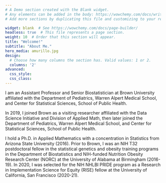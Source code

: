 ```yaml
---
# A Demo section created with the Blank widget.
# Any elements can be added in the body: https://wowchemy.com/docs/writing-markdown-latex/
# Add more sections by duplicating this file and customizing to your requirements.

widget: blank  # See https://wowchemy.com/docs/page-builder/
headless: true  # This file represents a page section.
weight: 10  # Order that this section will appear.
title: "Welcome!"
subtitle: "About Me."
hero_media: amurillo.jpg
design:
  # Choose how many columns the section has. Valid values: 1 or 2.
  columns: '2'
advanced:
  css_style:
  css_class:
---
```


I am an Assistant Professor and Senior Biostatistician at Brown University affiliated with the Department of Pediatrics, Warren Alpert Medical School, and Center for Statistical Sciences, School of Public Health. 

In 2019, I joined Brown as a visiting researcher affiliated with the Data Science Initiative and Division of Applied Math, then later joined the Department of Pediatrics, Warren Alpert Medical School, and Center for Statistical Sciences, School of Public Health. 

I hold a Ph.D. in Applied Mathematics with a concentration in Statistics from Arizona State University (2016). Prior to Brown, I was an NIH T32 postdoctoral fellow in the statistical genetics and obesity training programs in the Department of Biostatistics and NIH-funded Nutrition Obesity Research Center (NORC) at the University of Alabama at Birmingham (2016-19). In 2020, I was selected for the NIH NHLBI PRIDE program as a Research in Implementation Science for Equity (RISE) fellow at the University of California, San Francisco (2020-21). 
